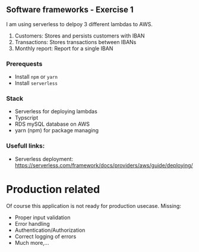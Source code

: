 ## Software frameworks - Exercise 1
I am using serverless to delpoy 3 different lambdas to AWS.

1. Customers: Stores and persists customers with IBAN
2. Transactions: Stores transactions between IBANs
3. Monthly report: Report for a single IBAN

### Prerequests
 - Install `npm` or `yarn`
 - Install `serverless`

### Stack
 - Serverless for deploying lambdas
 - Typscript
 - RDS mySQL database on AWS
 - yarn (npm) for package managing

### Usefull links:
 - Serverless deployment: https://serverless.com/framework/docs/providers/aws/guide/deploying/

# Production related
Of course this application is not ready for production usecase.
Missing:
 - Proper input validation
 - Error handling
 - Authentication/Authorization
 - Correct logging of errors
 - Much more,...